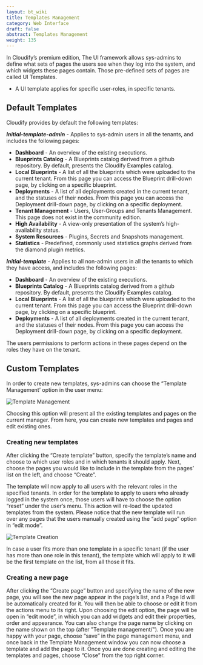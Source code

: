 ```yaml
---
layout: bt_wiki
title: Templates Management
category: Web Interface
draft: false
abstract: Templates Management
weight: 135
---
```


In Cloudify’s premium edition, The UI framework allows sys-admins to define what sets of pages the users see when they log into the system, and which widgets these pages contain. Those pre-defined sets of pages are called UI Templates. 

* A UI template applies for specific user-roles, in specific tenants.


## Default Templates
Cloudify provides by default the following templates: 

***Initial-template-admin*** - Applies to sys-admin users in all the tenants, and includes the following pages: 
* **Dashboard**  - An overview of the existing executions. 
* **Blueprints Catalog** - A Blueprints catalog derived from a github repository. By default, presents the Cloudify Examples catalog. 
* **Local Blueprints** - A list of all the blueprints which were uploaded to the current tenant.  From this page you can access the Blueprint drill-down page, by clicking on a specific blueprint.  
* **Deployments** - A list of all deployments created in the current tenant, and the statuses of their nodes. From this page you can access the Deployment drill-down page, by clicking on a specific deployment. 
* **Tenant Management** - Users, User-Groups and Tenants Management. This page does not exist in the community edition. 
* **High Availability** - A view-only presentation of the system’s high-availability status. 
* **System Resources** - Plugins, Secrets and Snapshots management. 
* **Statistics** - Predefined, commonly used statistics graphs derived from the diamond plugin metrics. 


***Initial-template*** - Applies to all non-admin users in all the tenants to which they have access, and includes the following pages: 

* **Dashboard**  - An overview of the existing executions. 
* **Blueprints Catalog** - A Blueprints catalog derived from a github repository. By default, presents the Cloudify Examples catalog. 
* **Local Blueprints** - A list of all the blueprints which were uploaded to the current tenant.  From this page you can access the Blueprint drill-down page, by clicking on a specific blueprint.   
* **Deployments** - A list of all deployments created in the current tenant, and the statuses of their nodes. From this page you can access the Deployment drill-down page, by clicking on a specific deployment. 

The users permissions to perform actions in these pages depend on the roles they have on the tenant.

## Custom Templates
In order to create new templates, sys-admins can choose the “Template Management’ option in the user menu: 

![Template Management]( /images/ui/ui_templates_menu.png )


Choosing this option will present all the existing templates and pages on the current manager. From here, you can create new templates and pages and edit existing ones.  


### Creating new templates

After clicking the “Create template” button, specify the template’s name and choose to which user roles and in which tenants it should apply. 
Next, choose the pages you would like to include in the template from the pages’ list on the left, and choose “Create”. 

The template will now apply to all users with the relevant roles in the specified tenants. 
In order for the template to apply to users who already logged in the system once, those users will have to choose the option “reset” under the user’s menu. This action will re-load the updated templates from the system. Please notice that the new template will run over any pages that the users manually created using the “add page” option in “edit mode”. 

![Template Creation]( /images/ui/ui_templates_create.png )

In case a user fits more than one template in a specific tenant (if the user has more than one role in this tenant), the template which will apply to it will be the first template on the list, from all those it fits.

### Creating a new page

After clicking the “Create page”  button and specifying the name of the new page, you will see the new page appear in the page’s list, and a Page Id will be automatically created for it. You will then be able to choose or edit it from the actions menu to its right. 
Upon choosing the edit option, the page will be open in “edit mode”, in which you can add widgets and edit their properties, order and appearance. You can also change the page name by clicking on the name shown on the top (after "Template management/"). 
Once you are happy with your page, choose “save” in the page management menu, and once back in the Template Management window you can now choose a template and add the page to it. 
Once  you are done creating and editing the templates and pages, choose “Close” from the top right corner. 


